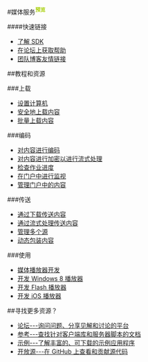 <properties linkid="dev-net-media-service" urlDisplayName="Backup" pageTitle="Windows Azure服务管理：媒体服务" metaKeywords="Media Service" description="" metaCanonical="" services="Media Service" documentationCenter="Services" title="Media Service" authors="" solutions="" manager="" editor="Eric Chen" />

#媒体服务<sup style="color: #a5ce00; font-weight: bold; text-transform: uppercase;" class="wa-previewTag">预览</sup>

####快速链接
-   [了解 SDK](/zh-cn/develop/media-services/developer-tools/)
-   [在论坛上获取帮助](https://social.msdn.microsoft.com/Forums/azure/zh-cn/home?forum=windowsazurezhchs)
-   [团队博客友情链接](http://www.rssmix.com/u/3677386/rss.xml)

##教程和资源

###上载

-   [设置计算机](/zh-cn/documentation/articles/media-services-set-up-computer/)
-   [安全地上载内容](/zh-cn/documentation/articles/media-services-create-encrypted-asset-upload-storage/)
-   [批量上载内容](http://msdn.microsoft.com/zh-cn/library/windowsazure/jj853022.aspx)

###编码

-   [对内容进行编码](/zh-cn/documentation/articles/media-services-encode-asset/)
-   [对内容进行加密以进行流式处理](/zh-cn/documentation/articles/media-services-protect-asset/)
-   [检查作业进度](/zh-cn/documentation/articles/media-services-check-job-progress/)
-   [在门户中进行监视](/zh-cn/documentation/articles/media-services-monitor-services-account/)
-   [管理门户中的内容](/zh-cn/documentation/articles/media-services-manage-content/)

###传送

-   [通过下载传送内容](/zh-cn/documentation/articles/media-services-deliver-asset-download/)
-   [通过流式处理传送内容](/zh-cn/documentation/articles/media-services-deliver-streaming-content/)
-   [管理多个源](/zh-cn/documentation/articles/media-services-manage-origins/)
-   [动态包装内容](http://msdn.microsoft.com/zh-cn/library/azure/jj889436.aspx)

###使用

-   [媒体播放器开发](/zh-cn/documentation/articles/media-services-dotnet-how-to-use/)
-   [开发 Windows 8 播放器](/zh-cn/documentation/articles/media-services-build-smooth-streaming-apps/)
-   [开发 Flash 播放器](/zh-cn/documentation/articles/media-services-use-osmf-smooth-streaming-client-plugin/)
-   [开发 iOS 播放器](/zh-cn/documentation/articles/media-services-use-ios-media-player-framework/)

##寻找更多资源？

-   [论坛---询问问题、分享见解和讨论的平台](https://social.msdn.microsoft.com/Forums/azure/zh-cn/home?forum=windowsazurezhchs)
-   [参考---查找针对客户端库和服务器脚本的文档](http://msdn.microsoft.com/zh-cn/library/windowsazure/hh973629)
-   [示例---了解丰富的、可下载的示例应用程序](http://code.msdn.microsoft.com/Windows-Azure-Media-040435f8)
-   [开放源---在 GitHub 上查看和贡献源代码](https://github.com/windowsazure/)
